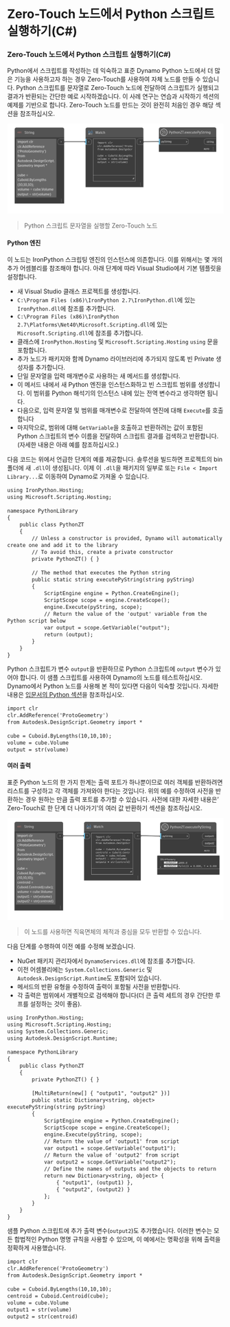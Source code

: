 # Zero-Touch 노드에서 Python 스크립트 실행하기(C#) 

### Zero-Touch 노드에서 Python 스크립트 실행하기(C#) <a href="#executing-python-scripts-in-zero-touch-nodes-c" id="executing-python-scripts-in-zero-touch-nodes-c"></a>

Python에서 스크립트를 작성하는 데 익숙하고 표준 Dynamo Python 노드에서 더 많은 기능을 사용하고자 하는 경우 Zero-Touch를 사용하여 자체 노드를 만들 수 있습니다. Python 스크립트를 문자열로 Zero-Touch 노드에 전달하여 스크립트가 실행되고 결과가 반환되는 간단한 예로 시작하겠습니다. 이 사례 연구는 연습과 시작하기 섹션의 예제를 기반으로 합니다. Zero-Touch 노드를 만드는 것이 완전히 처음인 경우 해당 섹션을 참조하십시오.

![Python 스크립트 문자열을 실행할 Zero-Touch 노드](images/python-case-study.png)

> Python 스크립트 문자열을 실행할 Zero-Touch 노드

#### Python 엔진 <a href="#python-engine" id="python-engine"></a>

이 노드는 IronPython 스크립팅 엔진의 인스턴스에 의존합니다. 이를 위해서는 몇 개의 추가 어셈블리를 참조해야 합니다. 아래 단계에 따라 Visual Studio에서 기본 템플릿을 설정합니다.

* 새 Visual Studio 클래스 프로젝트를 생성합니다.
* `C:\Program Files (x86)\IronPython 2.7\IronPython.dll`에 있는 `IronPython.dll`에 참조를 추가합니다.
* `C:\Program Files (x86)\IronPython 2.7\Platforms\Net40\Microsoft.Scripting.dll`에 있는 `Microsoft.Scripting.dll`에 참조를 추가합니다.
* 클래스에 `IronPython.Hosting` 및 `Microsoft.Scripting.Hosting` `using` 문을 포함합니다.
* 추가 노드가 패키지와 함께 Dynamo 라이브러리에 추가되지 않도록 빈 Private 생성자를 추가합니다.
* 단일 문자열을 입력 매개변수로 사용하는 새 메서드를 생성합니다.
* 이 메서드 내에서 새 Python 엔진을 인스턴스화하고 빈 스크립트 범위를 생성합니다. 이 범위를 Python 해석기의 인스턴스 내에 있는 전역 변수라고 생각하면 됩니다.
* 다음으로, 입력 문자열 및 범위를 매개변수로 전달하여 엔진에 대해 `Execute`를 호출합니다
* 마지막으로, 범위에 대해 `GetVariable`을 호출하고 반환하려는 값이 포함된 Python 스크립트의 변수 이름을 전달하여 스크립트 결과를 검색하고 반환합니다. (자세한 내용은 아래 예를 참조하십시오.)

다음 코드는 위에서 언급한 단계의 예를 제공합니다. 솔루션을 빌드하면 프로젝트의 bin 폴더에 새 `.dll`이 생성됩니다. 이제 이 `.dll`을 패키지의 일부로 또는 `File < Import Library...`로 이동하여 Dynamo로 가져올 수 있습니다.

```
using IronPython.Hosting;
using Microsoft.Scripting.Hosting;

namespace PythonLibrary
{
    public class PythonZT
    {
        // Unless a constructor is provided, Dynamo will automatically create one and add it to the library
        // To avoid this, create a private constructor
        private PythonZT() { }

        // The method that executes the Python string
        public static string executePyString(string pyString)
        {
            ScriptEngine engine = Python.CreateEngine();
            ScriptScope scope = engine.CreateScope();
            engine.Execute(pyString, scope);
            // Return the value of the 'output' variable from the Python script below
            var output = scope.GetVariable("output");
            return (output);
        }
    }
}
```

Python 스크립트가 변수 `output`을 반환하므로 Python 스크립트에 `output` 변수가 있어야 합니다. 이 샘플 스크립트를 사용하여 Dynamo의 노드를 테스트하십시오. Dynamo에서 Python 노드를 사용해 본 적이 있다면 다음이 익숙할 것입니다. 자세한 내용은 [입문서의 Python 섹션](http://dynamoprimer.com/en/09\_Custom-Nodes/9-4\_Python.html)을 참조하십시오.

```
import clr
clr.AddReference('ProtoGeometry')
from Autodesk.DesignScript.Geometry import *

cube = Cuboid.ByLengths(10,10,10);
volume = cube.Volume
output = str(volume)
```

#### 여러 출력 <a href="#multiple-outputs" id="multiple-outputs"></a>

표준 Python 노드의 한 가지 한계는 출력 포트가 하나뿐이므로 여러 객체를 반환하려면 리스트를 구성하고 각 객체를 가져와야 한다는 것입니다. 위의 예를 수정하여 사전을 반환하는 경우 원하는 만큼 출력 포트를 추가할 수 있습니다. 사전에 대한 자세한 내용은’ Zero-Touch로 한 단계 더 나아가기’의 여러 값 반환하기 섹션을 참조하십시오.

![이 노드를 사용하면 직육면체의 체적과 중심을 모두 반환할 수 있습니다.](images/python-multi-case-study.png)

> 이 노드를 사용하면 직육면체의 체적과 중심을 모두 반환할 수 있습니다.

다음 단계를 수행하여 이전 예를 수정해 보겠습니다.

* NuGet 패키지 관리자에서 `DynamoServices.dll`에 참조를 추가합니다.
* 이전 어셈블리에는 `System.Collections.Generic` 및 `Autodesk.DesignScript.Runtime`도 포함되어 있습니다.
* 메서드의 반환 유형을 수정하여 출력이 포함될 사전을 반환합니다.
* 각 출력은 범위에서 개별적으로 검색해야 합니다(더 큰 출력 세트의 경우 간단한 루프를 설정하는 것이 좋음).

```
using IronPython.Hosting;
using Microsoft.Scripting.Hosting;
using System.Collections.Generic;
using Autodesk.DesignScript.Runtime;

namespace PythonLibrary
{
    public class PythonZT
    {
        private PythonZT() { }

        [MultiReturn(new[] { "output1", "output2" })]
        public static Dictionary<string, object> executePyString(string pyString)
        {
            ScriptEngine engine = Python.CreateEngine();
            ScriptScope scope = engine.CreateScope();
            engine.Execute(pyString, scope);
            // Return the value of 'output1' from script
            var output1 = scope.GetVariable("output1");
            // Return the value of 'output2' from script
            var output2 = scope.GetVariable("output2");
            // Define the names of outputs and the objects to return
            return new Dictionary<string, object> {
                { "output1", (output1) },
                { "output2", (output2) }
            };
        }
    }
}
```

샘플 Python 스크립트에 추가 출력 변수(`output2`)도 추가했습니다. 이러한 변수는 모든 합법적인 Python 명명 규칙을 사용할 수 있으며, 이 예에서는 명확성을 위해 출력을 정확하게 사용했습니다.

```
import clr
clr.AddReference('ProtoGeometry')
from Autodesk.DesignScript.Geometry import *

cube = Cuboid.ByLengths(10,10,10);
centroid = Cuboid.Centroid(cube);
volume = cube.Volume
output1 = str(volume)
output2 = str(centroid)
```
